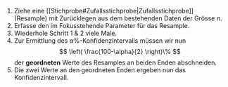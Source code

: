 1. Ziehe eine [[Stichprobe#Zufallsstichprobe|Zufallsstichprobe]] (Resample) mit Zurücklegen aus dem bestehenden Daten der Grösse $n$.
2. Erfasse den im Fokusstehende Parameter für das Resample.
3. Wiederhole Schritt 1 & 2 viele Male.
4. Zur Ermittlung des $\alpha\%$-Konfidenzintervalls müssen wir nun
$$
\left( \frac{100-\alpha}{2} \right)\%
$$
	der **geordneten** Werte des Resamples an beiden Enden abschneiden.
5. Die zwei Werte an den geordneten Enden ergeben nun das Konfidenzintervall.